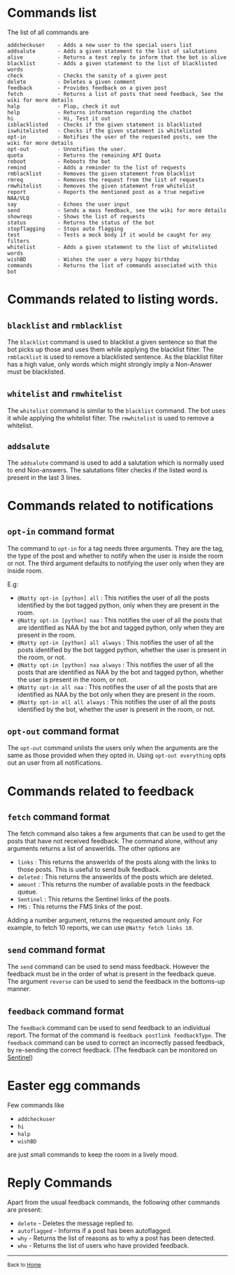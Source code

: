 # Commands list

The list of all commands are

    addcheckuser    - Adds a new user to the special users list
    addsalute       - Adds a given statement to the list of salutations
    alive           - Returns a test reply to inform that the bot is alive
    blacklist       - Adds a given statement to the list of blacklisted words
    check           - Checks the sanity of a given post
    delete          - Deletes a given comment
    feedback        - Provides feedback on a given post
    fetch           - Returns a list of posts that need feedback, See the wiki for more details
    halp            - Plop, check it out
    help            - Returns information regarding the chatbot
    hi              - Hi, Test it out
    isblacklisted   - Checks if the given statement is blacklisted
    iswhitelisted   - Checks if the given statement is whitelisted
    opt-in          - Notifies the user of the requested posts, see the wiki for more details
    opt-out         - Unnotifies the user. 
    quota           - Returns the remaining API Quota
    reboot          - Reboots the bot
    remind          - Adds a reminder to the list of requests
    rmblacklist     - Removes the given statement from blacklist
    rmreq           - Removes the request from the list of requests
    rmwhitelist     - Removes the given statement from whitelist  
    report          - Reports the mentioned post as a true negative NAA/VLQ
    say             - Echoes the user input
    send            - Sends a mass feedback, see the wiki for more details
    showreqs        - Shows the list of requests
    status          - Returns the status of the bot
    stopflagging    - Stops auto flagging
    test            - Tests a mock body if it would be caught for any filters
    whitelist       - Adds a given statement to the list of whitelisted words
    wishBD          - Wishes the user a very happy birthday
    commands        - Returns the list of commands associated with this bot


# Commands related to listing words. 

## `blacklist` and `rmblacklist`

The `blacklist` command is used to blacklist a given sentence so that the bot picks up those and uses them while applying the blacklist filter. The `rmblacklist` is used to remove a blacklisted sentence. 
As the blacklist filter has a high value, only words which might strongly imply a Non-Answer must be blacklisted. 
 
## `whitelist` and `rmwhitelist`

The `whitelist` command is similar to the `blacklist` command. The bot uses it while applying the whitelist filter. The `rmwhitelist` is used to remove a whitelist. 

## `addsalute`

The `addsalute` command is used to add a salutation which is normally used to end Non-answers. The salutations filter checks if the listed word is present in the last 3 lines. 


# Commands related to notifications

## `opt-in` command format

The command to `opt-in` for a tag needs three arguments. They are the tag, the type of the post and whether to notify when the user is inside the room or not. The third argument defaults to notifying the user only when they are inside room. 

E.g: 

 - `@Natty opt-in [python] all` : This notifies the user of all the posts identified by the bot tagged python, only when they are present in the room.
 - `@Natty opt-in [python] naa` : This notifies the user of all the posts that are identified as NAA by the bot and tagged python, only when they are present in the room. 
 - `@Natty opt-in [python] all always` : This notifies the user of all the posts identified by the bot tagged python, whether the user is present in the room, or not. 
 - `@Natty opt-in [python] naa always` : This notifies the user of all the posts that are identified as NAA by the bot and tagged python, whether the user is present in the room, or not. 
 - `@Natty opt-in all naa` : This notifies the user of all the posts that are identified as NAA by the bot only when they are present in the room. 
 - `@Natty opt-in all all always` : This notifies the user of all the posts identified by the bot, whether the user is present in the room, or not. 

## `opt-out` command format 

The `opt-out` command unlists the users only when the arguments are the same as those provided when they opted in. Using `opt-out everything` opts out an user from all notifications.

# Commands related to feedback

## `fetch` command format

The fetch command also takes a few arguments that can be used to get the posts that have not received feedback. The command alone, without any arguments returns a list of answerIds. The other options are 

 - `links` : This returns the answerIds of the posts along with the links to those posts. This is useful to send bulk feedback. 
 - `deleted` : This returns the answerIds of the posts which are deleted. 
 - `amount` : This returns the number of available posts in the feedback queue. 
 - `Sentinel` : This returns the Sentinel links of the posts.
 - `FMS` : This returns the FMS links of the post. 

Adding a number argument, returns the requested amount only. For example, to fetch 10 reports, we can use `@Natty fetch links 10`.

## `send` command format

The `send` command can be used to send mass feedback. However the feedback must be in the order of what is present in the feedback queue. The argument `reverse` can be used to send the feedback in the bottoms-up manner.
 
## `feedback` command format

The `feedback` command can be used to send feedback to an individual report.  The format of the command is `feedback postlink feedbackType`. 
The `feedback` command can be used to correct an incorrectly passed feedback, by re-sending the correct feedback. (The feedback can be monitored on [Sentinel](/Natty/sentinel))


# Easter egg commands 

Few commands like

 - `addcheckuser`
 - `hi`
 - `halp`
 - `wishBD`
 
are just small commands to keep the room in a lively mood. 

# Reply Commands 

Apart from the usual feedback commands, the following other commands are present:

 - `delete` - Deletes the message replied to. 
 - `autoflagged` - Informs if a post has been autoflagged. 
 - `why` - Returns the list of reasons as to why a post has been detected.
 - `who` - Returns the list of users who have provided feedback.  

----

<sub>Back to [Home](/Natty)</sub>